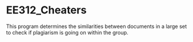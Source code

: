 # EE312_Cheaters
This program determines the similarities between documents in a large set to check if plagiarism is going on within the group.
